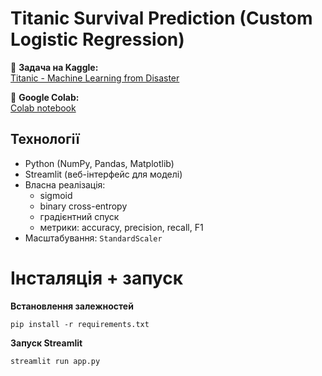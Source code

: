 #  Titanic Survival Prediction (Custom Logistic Regression)


🔗 **Задача на Kaggle:**  
[Titanic - Machine Learning from Disaster](https://www.kaggle.com/competitions/titanic)

🔗 **Google Colab:**  
[Colab notebook](https://colab.research.google.com/drive/1HAJMmis4yuyJpHcybJm9UZ3c3Xb2wb6A?usp=sharing)

##  Технології

- Python (NumPy, Pandas, Matplotlib)
- Streamlit (веб-інтерфейс для моделі)
- Власна реалізація:
  - sigmoid
  - binary cross-entropy
  - градієнтний спуск
  - метрики: accuracy, precision, recall, F1
- Масштабування: `StandardScaler`

# Інсталяція + запуск
**Встановлення залежностей**

`pip install -r requirements.txt`

**Запуск Streamlit**

`streamlit run app.py`
